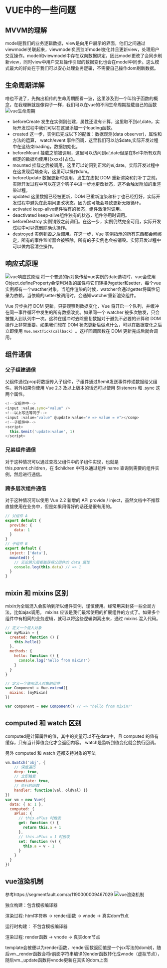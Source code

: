 # VUE中的一些问题

## MVVM的理解
model是我们的业务逻辑数据，view是向用户展示的界面，他们之间通过viewmodel关联起来，viewmodel负责监听model变化并且更新view，处理用户交互操作。model和viewmodel中存在双向数据绑定，因此model更改了会同步刷新view，同时view中用户交互操作引起的数据变化也会在model中同步。这么模式最大的好处在于我们可以安心处理业务逻辑，不需要自己操作dom刷新数据。
## 生命周期详解
啥也不说了，先掏出祖传的生命周期图看一波，这里涉及到一个叫钩子函数的概念，在我理解就是像钩子一样，我们可以在vue的不同生命周期挂载自己的函数<br>
![vue生命周期](https://cn.vuejs.org/images/lifecycle.png)
- beforeCreate 发生在实例刚创建，属性还没有计算，这里取不到$el,$date，实际开发过程中我们可以在这里添加一个loading函数。
- created 这一步，实例已完成以下的配置：数据观测(data observer)，属性和方法的运算， watch/event 事件回调，这里我们可以访$date,实际开发过程中在这结束loading，数据初始化。
- beforeMount 挂载之前被调用，这里可以访问到$el,$date但是在$el中所有双向绑定的数据均使用{{xxxx}}占位。
- mounted 挂载之后被调用，这里可以访问到正常的$el,$date。实际开发过程中在这发现后端查询，这里可以操作dom。
- beforeUpdate 数据更新时调用，发生在虚拟 DOM 重新渲染和打补丁之前。实际开发过程中可以在这个钩子中进一步地更改状态，这不会触发附加的重渲染过程。
- updated 这里数据已经被更新，DOM 已重新渲染和补丁也已经打好，实际开发过程中避免在此期间更改状态，因为这可能会导致更新无限循环。
- activated keep-alive组件独有的状态，组件激活时调用。
- deactivated keep-alive组件独有的状态，组件停用时调用。
- beforeDestroy 实例销毁之前调用。在这一步，实例仍然完全可用，实际开发过程中可以做删除确认操作。
- destroyed 实例销毁之后调用。在这一步，Vue 实例指示的所有东西都会解绑定，所有的事件监听器会被移除，所有的子实例也会被销毁。实际开发过程中可以做内容清空操作。

## 响应式原理
![vue响应式原理](https://cn.vuejs.org/images/data.png)
将一个普通的js对象传给vue实例的date选项时，vue会使用Object.defineProperty会便利对象的属性将它们转换为getter和setter，每个vue实例都有一个wacther对象，当组件渲染的时候，watcher会通过getter将属性记录为依赖，当依赖的setter被调用时，会通知watcher重新渲染组件。

Vue 异步执行 DOM 更新。只要观察到数据变化，Vue 将开启一个队列，并缓冲在同一事件循环中发生的所有数据改变。如果同一个 watcher 被多次触发，只会被推入到队列中一次。这种在缓冲时去除重复数据对于避免不必要的计算和 DOM 操作上非常重要。如果我们想在 DOM 状态更新后做点什么，可以在数据变化之后立即使用 `Vue.nextTick(callback) `。这样回调函数在 DOM 更新完成后就会调用。

## 组件通信
### 父子组建通信
父组件通过prop将数据传入子组件，子组件通过$emit发送事件传递数据给父组件。另外如果你使用 Vue 2.3 及以上版本的话还可以使用 $listeners 和 .sync 这两个属性。
```javascript
<!--父组件中-->
<input :value.sync="value" />
<!--以上写法等同于-->
<input :value="value" @update:value="v => value = v"></comp>
<!--子组件中-->
<script>
  this.$emit('update:value', 1)
</script>
```
### 兄弟组件通信
对于这种情况可以通过查找父组件中的子组件实现，也就是 this.$parent.$children，在 $children 中可以通过组件 name 查询到需要的组件实例，然后进行通信。
### 跨多层次组件通信
对于这种情况可以使用 Vue 2.2 新增的 API provide / inject，虽然文档中不推荐直接使用在业务中，但是如果用得好的话还是很有用的。
```javascript
// 父组件 A
export default {
  provide: {
    data: 1
  }
}
// 子组件 B
export default {
  inject: ['data'],
  mounted() {
    // 无论跨几层都能获得父组件的 data 属性
    console.log(this.data) // => 1
  }
}
```
## mixin 和 mixins 区别
mixin为全局混入会影响到所以组件实例，谨慎使用。经常用来封装一些全局方法，比如ajax调用。
mixins 应该是我们最常使用的扩展组件的方式了。如果多个组件中有相同的业务逻辑，就可以将这些逻辑剥离出来，通过 mixins 混入代码。
```javascript
// 定义一个混入对象
var myMixin = {
  created: function () {
    this.hello()
  },
  methods: {
    hello: function () {
      console.log('hello from mixin!')
    }
  }
}

// 定义一个使用混入对象的组件
var Component = Vue.extend({
  mixins: [myMixin]
})

var component = new Component() // => "hello from mixin!"
```
## computed 和 watch 区别
computed是计算属性的值，其中的变量可以不在data中，且 computed 的值有缓存，只有当计算值变化才会返回内容。
watch是监听到值变化就会执行回调。

另外 computed 和 watch 还都支持对象的写法
```javascript
vm.$watch('obj', {
    // 深度遍历
    deep: true,
    // 立即触发
    immediate: true,
    // 执行的函数
    handler: function(val, oldVal) {}
})
var vm = new Vue({
  data: { a: 1 },
  computed: {
    aPlus: {
      // this.aPlus 时触发
      get: function () {
        return this.a + 1
      },
      // this.aPlus = 1 时触发
      set: function (v) {
        this.a = v - 1
      }
    }
  }
})
```
## vue渲染机制
参考https://segmentfault.com/a/1190000009467029
![vue渲染机制](.img/vue渲染机制.png)

独立构建：包含模板编译器

渲染过程: html字符串 → render函数 → vnode → 真实dom节点

运行时构建： 不包含模板编译器

渲染过程: render函数 → vnode → 真实dom节点

template会被便以为render函数，render函数返回值是一个jsx写法的dom树，随后vm._render函数会将r前面字符串编译的ender函数转化成vnode（虚拟节点），随后vm._update函数将vnode更新在真实的dom上面
